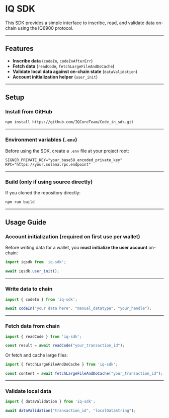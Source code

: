 
# IQ SDK

This SDK provides a simple interface to inscribe, read, and validate data on-chain using the IQ6900 protocol.

---

##  Features

- **Inscribe data** (`codeIn`, `codeInAfterErr`)
- **Fetch data** (`readCode`, `fetchLargeFileAndDoCache`)
- **Validate local data against on-chain state** (`dataValidation`)
- **Account initialization helper** (`user_init`)

---

## Setup

### Install from GitHub

```bash
npm install https://github.com/IQCoreTeam/Code_in_sdk.git
```

---

### Environment variables (`.env`)

Before using the SDK, create a `.env` file at your project root:

```env
SIGNER_PRIVATE_KEY="your_base58_encoded_private_key"
RPC="https://your.solana.rpc.endpoint"
```

---

### Build (only if using source directly)

If you cloned the repository directly:

```bash
npm run build
```

---

## Usage Guide

### Account initialization (required on first use per wallet)

Before writing data for a wallet, you **must initialize the user account** on-chain:

```ts
import iqsdk from 'iq-sdk';

await iqsdk.user_init();
```

---

### Write data to chain

```ts
import { codeIn } from 'iq-sdk';

await codeIn("your data here", "manual_datatype", "your_handle");
```

---

### Fetch data from chain

```ts
import { readCode } from 'iq-sdk';

const result = await readCode("your_transaction_id");
```

Or fetch and cache large files:

```ts
import { fetchLargeFileAndDoCache } from 'iq-sdk';

const content = await fetchLargeFileAndDoCache("your_transaction_id");
```

---

### Validate local data

```ts
import { dataValidation } from 'iq-sdk';

await dataValidation("transaction_id", "localDataString");
```
